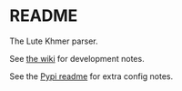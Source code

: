 # README

The Lute Khmer parser.

See [the wiki](https://github.com/LuteOrg/lute-v3/wiki/Developing-language-parser-plugins) for development notes.

See the [Pypi readme](./README_PyPi.md) for extra config notes.
